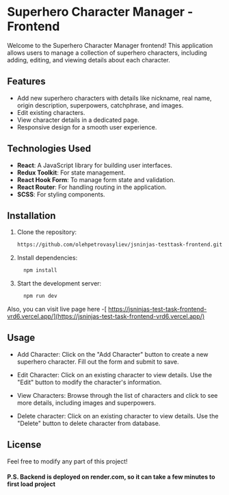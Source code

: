 # Superhero Character Manager - Frontend

Welcome to the Superhero Character Manager frontend! This application allows users to manage a collection of superhero characters, including adding, editing, and viewing details about each character.

## Features

- Add new superhero characters with details like nickname, real name, origin description, superpowers, catchphrase, and images.
- Edit existing characters.
- View character details in a dedicated page.
- Responsive design for a smooth user experience.

## Technologies Used

- **React**: A JavaScript library for building user interfaces.
- **Redux Toolkit**: For state management.
- **React Hook Form**: To manage form state and validation.
- **React Router**: For handling routing in the application.
- **SCSS**: For styling components.

## Installation

1. Clone the repository:

   ```bash
   https://github.com/olehpetrovasyliev/jsninjas-testtask-frontend.git
   ```

2. Install dependencies:

   ```bash
     npm install
   ```

3. Start the development server:

   ```bash
     npm run dev
   ```

Also, you can visit live page here -[ https://jsninjas-test-task-frontend-vrd6.vercel.app/](https://jsninjas-test-task-frontend-vrd6.vercel.app/)

## Usage

- Add Character: Click on the "Add Character" button to create a new superhero character. Fill out the form and submit to save.

- Edit Character: Click on an existing character to view details. Use the "Edit" button to modify the character's information.

- View Characters: Browse through the list of characters and click to see more details, including images and superpowers.

- Delete character: Click on an existing character to view details. Use the "Delete" button to delete character from database.

## License

Feel free to modify any part of this project!

#### P.S. Backend is deployed on render.com, so it can take a few minutes to first load project
